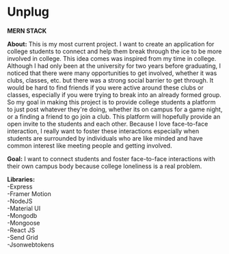 ﻿# Unplug 
 
 **MERN STACK**
 
**About:** This is my most current project. I want to create an application for college students to connect and help them break through the ice to be more involved in college. This idea comes was inspired from my time in college. Although I had only been at the university for two years before graduating, I noticed that there were many opportunities to get involved, whether it was clubs, classes, etc. but there was a strong social barrier to get through. It would be hard to find friends if you were active around these clubs or classes, especially if you were trying to break into an already formed group. So my goal in making this project is to provide college students a platform to just post whatever they're doing, whether its on campus for a game night, or a finding a friend to go join a club. This platform will hopefully provide an open invite to the students and each other. Because I love face-to-face interaction, I really want to foster these interactions especially when students are surrounded by individuals who are like minded and have common interest like meeting people and getting involved.
 
 **Goal:** I want to connect students and foster face-to-face interactions with their own campus body because college loneliness is a real problem.

**Libraries:**\
-Express\
-Framer Motion\
-NodeJS\
-Material UI\
-Mongodb\
-Mongoose\
-React JS\
-Send Grid\
-Jsonwebtokens
